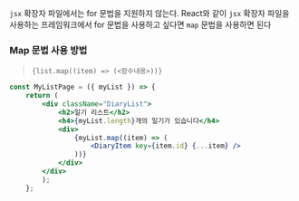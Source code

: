 `jsx` 확장자 파일에서는 for 문법을 지원하지 않는다. React와 같이 `jsx` 확장자 파일을 사용하는 프레임워크에서 for 문법을 사용하고 싶다면 `map` 문법을 사용하면 된다


### Map 문법 사용 방법
> `{list.map((item) => (<함수내용>))}`

```jsx
const MyListPage = ({ myList }) => {
	return (
		<div className="DiaryList">
			<h2>일기 리스트</h2>
			<h4>{myList.length}개의 일기가 있습니다</h4>
			<div>
				{myList.map((item) => (
					<DiaryItem key={item.id} {...item} />	
				))}
			</div>		
		</div>
		);
	};
```